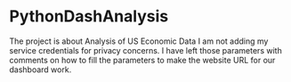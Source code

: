 # PythonDashAnalysis
The project is about Analysis of US Economic Data
I am not adding my service credentials for privacy concerns.
I have left those parameters with comments on how to fill the parameters to make the website URL for our dashboard work.
